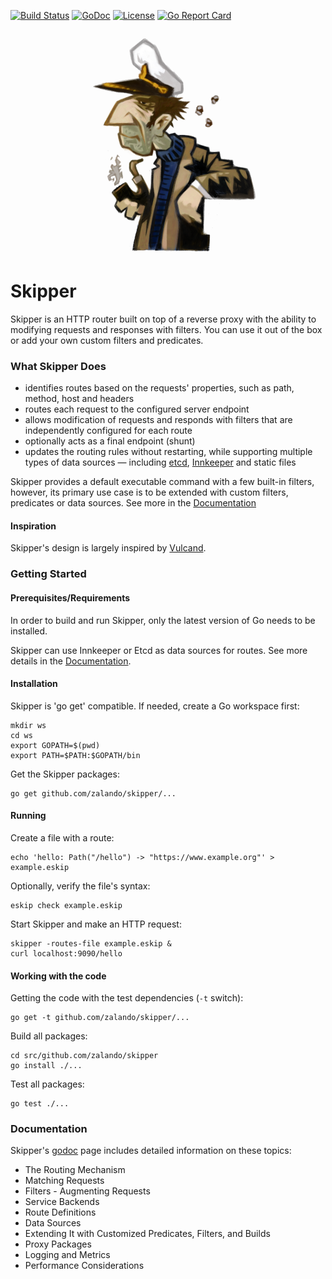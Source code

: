 [![Build Status](https://travis-ci.org/zalando/skipper.svg)](https://travis-ci.org/zalando/skipper)
[![GoDoc](https://godoc.org/github.com/zalando/skipper/proxy?status.svg)](https://godoc.org/github.com/zalando/skipper/proxy)
[![License](https://img.shields.io/badge/license-APACHE-red.svg?style=flat)](https://raw.githubusercontent.com/zalando/skipper/master/LICENSE)
[![Go Report Card](https://goreportcard.com/badge/zalando/skipper)](https://goreportcard.com/report/zalando/skipper)

<p align="center"><img height="360" alt="Skipper" src="https://raw.githubusercontent.com/zalando/skipper/gh-pages/img/skipper.h360.png"></p>

# Skipper

Skipper is an HTTP router built on top of a reverse proxy with the ability to modifying requests and
responses with filters. You can use it out of the box or add your own custom filters and predicates.

### What Skipper Does
- identifies routes based on the requests' properties, such as path, method, host and headers
- routes each request to the configured server endpoint
- allows modification of requests and responds with filters that are independently configured for each route
- optionally acts as a final endpoint (shunt)
- updates the routing rules without restarting, while supporting multiple types of data sources — including [etcd](https://github.com/coreos/etcd), [Innkeeper](https://github.com/zalando/innkeeper) and static files

Skipper provides a default executable command with a few built-in filters,
however, its primary use case is to be extended with custom filters,
predicates or data sources. See more in the
[Documentation](https://godoc.org/github.com/zalando/skipper)

#### Inspiration
Skipper's design is largely inspired by [Vulcand](https://github.com/vulcand/vulcand). 

### Getting Started
#### Prerequisites/Requirements
In order to build and run Skipper, only the latest version of Go needs to be installed.

Skipper can use Innkeeper or Etcd as data sources for routes. See more
details in the [Documentation](https://godoc.org/github.com/zalando/skipper).

#### Installation
Skipper is 'go get' compatible. If needed, create a Go workspace first:

    mkdir ws
    cd ws
    export GOPATH=$(pwd)
    export PATH=$PATH:$GOPATH/bin

Get the Skipper packages:

    go get github.com/zalando/skipper/...

#### Running
Create a file with a route:

    echo 'hello: Path("/hello") -> "https://www.example.org"' > example.eskip

Optionally, verify the file's syntax:

    eskip check example.eskip

Start Skipper and make an HTTP request:

    skipper -routes-file example.eskip &
    curl localhost:9090/hello

#### Working with the code

Getting the code with the test dependencies (`-t` switch):

    go get -t github.com/zalando/skipper/...

Build all packages:

    cd src/github.com/zalando/skipper
    go install ./...

Test all packages:

    go test ./...

### Documentation
Skipper's [godoc](https://godoc.org/github.com/zalando/skipper) page includes detailed information on these topics:
- The Routing Mechanism
- Matching Requests
- Filters - Augmenting Requests
- Service Backends
- Route Definitions
- Data Sources
- Extending It with Customized Predicates, Filters, and Builds
- Proxy Packages
- Logging and Metrics
- Performance Considerations
